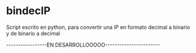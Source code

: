 # bindecIP
Script escrito en python, para convertir una IP en formato decimal a  binario y de binario a decimal


-----------------EN DESARROLLOOOOO-----------------------
